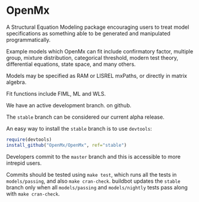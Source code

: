 # OpenMx

A Structural Equation Modeling package encouraging users to treat model
specifications as something able to be generated and manipulated programmatically.

Example models which OpenMx can fit include confirmatory factor, 
multiple group, mixture distribution, categorical threshold, 
modern test theory, differential equations, state space, and many others.

Models may be specified as RAM or LISREL mxPaths, or 
directly in matrix algebra.

Fit functions include FIML, ML and WLS.

We have an active development branch. on github.

The `stable` branch can be considered our
current alpha release.

An easy way to install the `stable` branch is
to use `devtools`:

```R
require(devtools)
install_github("OpenMx/OpenMx", ref="stable")
```

Developers commit to the `master` branch and this is accessible
to more intrepid users.

Commits should be tested using `make test`,
which runs all the tests in `models/passing`, and
also `make cran-check`. buildbot updates the `stable` branch
only when all `models/passing` and `models/nightly` tests pass
along with `make cran-check`.
